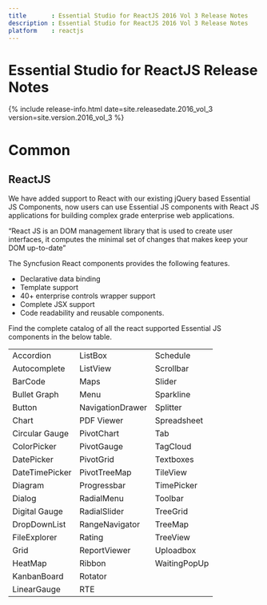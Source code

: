 ```yaml
---
title 		: Essential Studio for ReactJS 2016 Vol 3 Release Notes
description : Essential Studio for ReactJS 2016 Vol 3 Release Notes
platform 	: reactjs
---
```


# Essential Studio for ReactJS Release Notes

{% include release-info.html date=site.releasedate.2016_vol_3 version=site.version.2016_vol_3 %} 



# Common

## ReactJS

We have added support to React with our existing jQuery based Essential JS Components, now users can use Essential JS components with React JS applications for building complex grade enterprise web applications. 

“React JS is an DOM management library that is used to create user interfaces, it computes the minimal set of changes that makes keep your DOM up-to-date” 

The Syncfusion React components provides the following features. 

* Declarative data binding 
* Template support
* 40+ enterprise controls wrapper support
* Complete JSX support
* Code readability and reusable components. 

Find the complete catalog of all the react supported Essential JS components in the below table. 

<table>
<tbody>
<tr>
<td>
Accordion
</td>
<td>
ListBox
</td>
<td>
Schedule
</td>
</tr>
<tr>
<td>
Autocomplete
</td>
<td>
ListView
</td>
<td>
Scrollbar
</td>
</tr>
<tr>
<td>
BarCode
</td>
<td>
Maps
</td>
<td>
Slider
</td>
</tr>
<tr>
<td>
Bullet Graph
</td>
<td>
Menu
</td>
<td>
Sparkline
</td>
</tr>
<tr>
<td>
Button
</td>
<td>
NavigationDrawer
</td>
<td>
Splitter
</td>
</tr>
<tr>
<td>
Chart
</td>
<td>
PDF Viewer
</td>
<td>
Spreadsheet
</td>
</tr>
<tr>
<td>
Circular Gauge
</td>
<td>
PivotChart
</td>
<td>
Tab
</td>
</tr>
<tr>
<td>
ColorPicker
</td>
<td>
PivotGauge
</td>
<td>
TagCloud
</td>
</tr>
<tr>
<td>
DatePicker
</td>
<td>
PivotGrid
</td>
<td>
Textboxes
</td>
</tr>
<tr>
<td>
DateTimePicker
</td>
<td>
PivotTreeMap
</td>
<td>
TileView
</td>
</tr>
<tr>
<td>
Diagram
</td>
<td>
Progressbar
</td>
<td>
TimePicker
</td>
</tr>
<tr>
<td>
Dialog
</td>
<td>
RadialMenu
</td>
<td>
Toolbar
</td>
</tr>
<tr>
<td>
Digital Gauge
</td>
<td>
RadialSlider
</td>
<td>
TreeGrid
</td>
</tr>
<tr>
<td>
DropDownList
</td>
<td>
RangeNavigator
</td>
<td>
TreeMap
</td>
</tr>
<tr>
<td>
FileExplorer
</td>
<td>
Rating
</td>
<td>
TreeView
</td>
</tr>
<tr>
<td>
Grid
</td>
<td>
ReportViewer
</td>
<td>
Uploadbox
</td>
</tr>
<tr>
<td>
HeatMap
</td>
<td>
Ribbon
</td>
<td>
WaitingPopUp
</td>
</tr>
<tr>
<td>
KanbanBoard
</td>
<td>
Rotator
</td>
<td>&nbsp;</td>
</tr>
<tr>
<td>
LinearGauge
</td>
<td>
RTE
</td>
<td>&nbsp;</td>
</tr>
</tbody>
</table>
